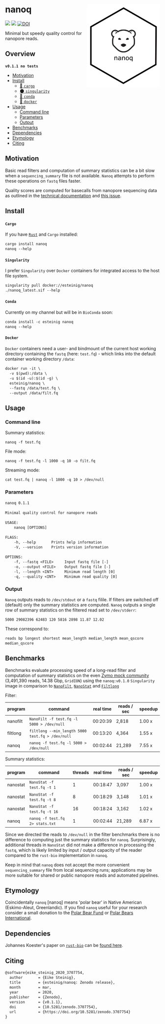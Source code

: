 # nanoq <a href='https://github.com/esteinig'><img src='docs/nanoq.png' align="right" height="270" /></a>

![](https://img.shields.io/badge/lang-rust-black.svg)
![](https://img.shields.io/badge/version-0.1.1-purple.svg)
[![DOI](https://zenodo.org/badge/DOI/10.5281/zenodo.3707754.svg)](https://doi.org/10.5281/zenodo.3707754)

Minimal but speedy quality control for nanopore reads.

## Overview

**`v0.1.1 no tests`**

- [Motivation](#motivation)
- [Install](#install)
  - [:rocket: `cargo`](#cargo)
  - [:new_moon: `singularity`](#singularity)
  - [:snake: `conda`](#conda)
  - [:whale: `docker`](#docker)
- [Usage](#usage)
  - [Command line](#command-line)
  - [Parameters](#parameters)
  - [Output](#output)
- [Benchmarks](#benchmarks)
- [Dependencies](#dependencies)
- [Etymology](#etymology)
- [Citing](#citing)

## Motivation

Basic read filters and computation of summary statistics can be a bit slow when a `sequencing_summary` file is not available. `Nanoq` attempts to perform these operations on `fastq` files faster.

Quality scores are computed for basecalls from nanopore sequencing data as outlined in the [technical documentation](https://community.nanoporetech.com/technical_documents/data-analysis/) and [this issue](https://github.com/esteinig/nanoq/issues/2).

## Install

#### `Cargo`

If you have [`Rust`](https://www.rust-lang.org/tools/install) and `Cargo` installed:

```
cargo install nanoq
nanoq --help
```

#### `Singularity`

I prefer `Singularity` over `Docker` containers for integrated access to the host file system.

```
singularity pull docker://esteinig/nanoq
./nanoq_latest.sif --help
```

#### `Conda`

Currently on my channel but will be in `BioConda` soon:

```
conda install -c esteinig nanoq
nanoq --help
```

#### `Docker`

`Docker` containers need a user- and bindmount of the current host working directory containing the `fastq` (here: `test.fq`) - which links into the default container working directory `/data`:

```
docker run -it \
  -v $(pwd):/data \
  -u $(id -u):$(id -g) \
  esteinig/nanoq \
  --fastq /data/test.fq \
  --output /data/filt.fq
```

## Usage

### Command line

Summary statistics:

```
nanoq -f test.fq
```

File mode:

```
nanoq -f test.fq -l 1000 -q 10 -o filt.fq 
```

Streaming mode:

```
cat test.fq | nanoq -l 1000 -q 10 > /dev/null
```

### Parameters

```
nanoq 0.1.1

Minimal quality control for nanopore reads

USAGE:
    nanoq [OPTIONS]

FLAGS:
    -h, --help       Prints help information
    -V, --version    Prints version information

OPTIONS:
    -f, --fastq <FILE>     Input fastq file [-]    
    -o, --output <FILE>    Output fastq file [-]
    -l, --length <INT>     Minimum read length [0]
    -q, --quality <INT>    Minimum read quality [0]
```

### Output

`Nanoq` outputs  reads to `/dev/stdout` or a `fastq` filile. If filters are switched off (default) only the summary statistics are computed. `Nanoq` outputs a single row of summary statistics on the filtered read set to `/dev/stderr`:

```
5000 29082396 62483 120 5816 2898 11.87 12.02
```

These correspond to:

```
reads bp longest shortest mean_length median_length mean_qscore median_qscore
```

## Benchmarks

Benchmarks evaluate processing speed of a long-read filter and computation of summary statistics on the even [Zymo mock community](https://github.com/LomanLab/mockcommunity) (3,491,390  reads, 14.38 Gbp, `GridION`) using the `nanoq:v0.1.0` `Singularity` image in comparison to [`NanoFilt`](https://github.com/wdecoster/nanofilt), [`NanoStat`](https://github.com/wdecoster/nanostat) and [`Filtlong`](https://github.com/rrwick/Filtlong)

Filter:

| program         |  command                                           |  real time |  reads / sec    | speedup |
| -------------   | ---------------------------------------------------|------------| ----------------|---------|
| nanofilt        | `NanoFilt -f test.fq -l 5000 > /dev/null`          | 00:20:39   | 2,818           | 1.00 x  |
| filtlong        | `filtlong --min_length 5000 test.fq > /dev/null`   | 00:13:20   | 4,364           | 1.55 x  |
| nanoq           | `nanoq -f test.fq -l 5000 > /dev/null`             | 00:02:44   | 21,289          | 7.55 x  |

Summary statistics:

| program         |  command                       | threads  | real time |  reads / sec    | speedup |
| -------------   | -------------------------------|----------|-----------| ----------------|---------|
| nanostat        | `NanoStat -f test.fq -t 1`     | 1        | 00:18:47  | 3,097           | 1.00 x  |
| nanostat        | `NanoStat -f test.fq -t 8`     | 8        | 00:18:29  | 3,148           | 1.01 x  |
| nanostat        | `NanoStat -f test.fq -t 16`    | 16       | 00:18:24  | 3,162           | 1.02 x  |
| nanoq           | `nanoq -f test.fq 2> stats.txt`| 1        | 00:02:44  | 21,289          | 6.87 x  |

Since we directed the reads to `/dev/null` in the filter benchmarks there is no difference to computing just the summary statistics for `nanoq`. Surprisingly, additional threads in `NanoStat` did not make a difference in processing the `fastq`, which is likely limited by input / output capacity of the reader compared to the `rust-bio` implementation in `nanoq`. 

Keep in mind that `nanoq` does not accept the more convenient `sequencing_summary` file from local sequencing runs; applications may be more suitable for shared or public nanopore reads and automated pipelines.

## Etymology

Coincidentally `nanoq` [nanɔq] means 'polar bear' in Native American (Eskimo-Aleut, Greenlandic). If you find `nanoq` useful for your research consider a small donation to the [Polar Bear Fund](https://www.polarbearfund.ca/) or [Polar Bears International](https://polarbearsinternational.org/).

## Dependencies

Johannes Koester's paper on [`rust-bio`](https://rust-bio.github.io/) can be [found here](https://academic.oup.com/bioinformatics/article/32/3/444/1743419). 

## Citing

```
@software{eike_steinig_2020_3707754,
  author       = {Eike Steinig},
  title        = {esteinig/nanoq: Zenodo release},
  month        = mar,
  year         = 2020,
  publisher    = {Zenodo},
  version      = {v0.1.1},
  doi          = {10.5281/zenodo.3707754},
  url          = {https://doi.org/10.5281/zenodo.3707754}
}
```
